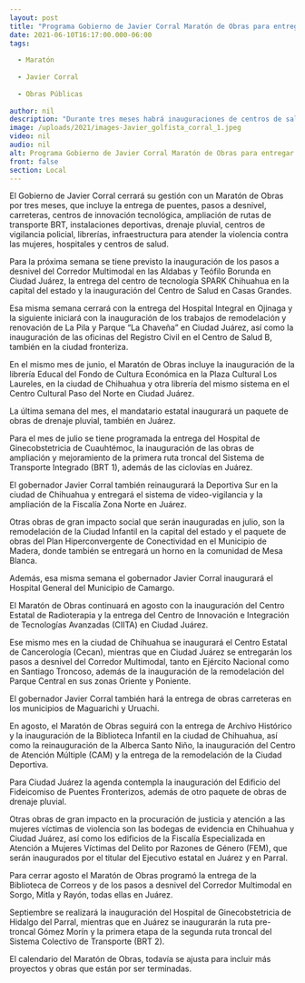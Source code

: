 ```yaml
---
layout: post
title: "Programa Gobierno de Javier Corral Maratón de Obras para entregar en todo el estado"
date: 2021-06-10T16:17:00.000-06:00
tags:
  
  - Maratón
  
  - Javier Corral
  
  - Obras Públicas
  
author: nil
description: "Durante tres meses habrá inauguraciones de centros de salud, hospitales, carreteras, puentes, centros de innovación tecnológica, instalaciones deportivas, parques, obras de transporte y movilidad urbana, drenaje pluvial y centros de innovación tecnológica"
image: /uploads/2021/images-Javier_golfista_corral_1.jpeg
video: nil
audio: nil
alt: Programa Gobierno de Javier Corral Maratón de Obras para entregar en todo el estado
front: false
section: Local
---
```


El Gobierno de Javier Corral cerrará su gestión con un Maratón de Obras por tres meses, que incluye la entrega de puentes, pasos a desnivel, carreteras, centros de innovación tecnológica, ampliación de rutas de transporte BRT, instalaciones deportivas, drenaje pluvial, centros de vigilancia policial, librerías, infraestructura para atender la violencia contra las mujeres, hospitales y centros de salud.

Para la próxima semana se tiene previsto la inauguración de los pasos a desnivel del Corredor Multimodal en las Aldabas y Teófilo Borunda en Ciudad Juárez, la entrega del centro de tecnología SPARK Chihuahua en la capital del estado y la inauguración del Centro de Salud en Casas Grandes.

Esa misma semana cerrará con la entrega del Hospital Integral en Ojinaga y la siguiente iniciará con la inauguración de los trabajos de remodelación y renovación de La Pila y Parque “La Chaveña” en Ciudad Juárez, así como la inauguración de las oficinas del Registro Civil en el Centro de Salud B, también en la ciudad fronteriza.

En el mismo mes de junio, el Maratón de Obras incluye la inauguración de la librería Educal del Fondo de Cultura Económica en la Plaza Cultural Los Laureles, en la ciudad de Chihuahua y otra librería del mismo sistema en el Centro Cultural Paso del Norte en Ciudad Juárez.

La última semana del mes, el mandatario estatal inaugurará un paquete de obras de drenaje pluvial, también en Juárez.

Para el mes de julio se tiene programada la entrega del Hospital de Ginecobstetricia de Cuauhtémoc, la inauguración de las obras de ampliación y mejoramiento de la primera ruta troncal del Sistema de Transporte Integrado (BRT 1), además de las ciclovías en Juárez.

El gobernador Javier Corral también reinaugurará la Deportiva Sur en la ciudad de Chihuahua y entregará el sistema de video-vigilancia y la ampliación de la Fiscalía Zona Norte en Juárez.

Otras obras de gran impacto social que serán inauguradas en julio, son la remodelación de la Ciudad Infantil en la capital del estado y el paquete de obras del Plan Hiperconvergente de Conectividad en el Municipio de Madera, donde también se entregará un horno en la comunidad de Mesa Blanca.

Además, esa misma semana el gobernador Javier Corral inaugurará el Hospital General del Municipio de Camargo. 

El Maratón de Obras continuará en agosto con la inauguración del Centro Estatal de Radioterapia y la entrega del Centro de Innovación e Integración de Tecnologías Avanzadas (CIITA) en Ciudad Juárez.

Ese mismo mes en la ciudad de Chihuahua se inaugurará el Centro Estatal de Cancerología (Cecan), mientras que en Ciudad Juárez se entregarán los pasos a desnivel del Corredor Multimodal, tanto en Ejército Nacional como en Santiago Troncoso, además de la inauguración de la remodelación del Parque Central en sus zonas Oriente y Poniente.

El gobernador Javier Corral también hará la entrega de obras carreteras en los municipios de Maguarichi y Uruachi.

En agosto, el Maratón de Obras seguirá con la entrega de Archivo Histórico y la inauguración de la Biblioteca Infantil en la ciudad de Chihuahua, así como la reinauguración de la Alberca Santo Niño, la inauguración del Centro de Atención Múltiple (CAM) y la entrega de la remodelación de la Ciudad Deportiva.

Para Ciudad Juárez la agenda contempla la inauguración del Edificio del Fideicomiso de Puentes Fronterizos, además de otro paquete de obras de drenaje pluvial.

Otras obras de gran impacto en la procuración de justicia y atención a las mujeres víctimas de violencia son las bodegas de evidencia en Chihuahua y Ciudad Juárez, así como los edificios de la Fiscalía Especializada en Atención a Mujeres Víctimas del Delito por Razones de Género (FEM), que serán inaugurados por el titular del Ejecutivo estatal en Juárez y en Parral.

Para cerrar agosto el Maratón de Obras programó la entrega de la Biblioteca de Correos y de los pasos a desnivel del Corredor Multimodal en Sorgo, Mitla y Rayón, todas ellas en Juárez.

Septiembre se realizará la inauguración del Hospital de Ginecobstetricia de Hidalgo del Parral, mientras que en Juárez se inaugurarán la ruta pre-troncal Gómez Morín y la primera etapa de la segunda ruta troncal del Sistema Colectivo de Transporte (BRT 2).

El calendario del Maratón de Obras, todavía se ajusta para incluir más proyectos y obras que están por ser terminadas.